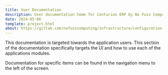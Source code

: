 ```yaml
---
title: User Documentation
description: User documentation home for Centurion ERP by No Fuss Computing
date: 2024-05-06
template: project.html
about: https://gitlab.com/nofusscomputing/infrastructure/configuration-management/centurion_erp
---
```


This documentation is targeted towards the application users. This section of the documentation specifically targets the UI and how to use each of the applications modules.

Documentation for specific items can be found in the navigation menu to the left of the screen.
